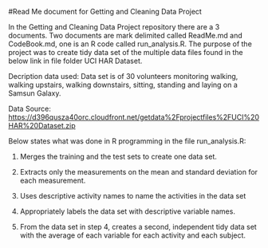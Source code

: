 #Read Me document for Getting and Cleaning Data Project

In the Getting and Cleaning Data Project repository there are a 3 documents. Two documents are mark delimited called ReadMe.md and CodeBook.md, one is an R code called run_analysis.R. 
The purpose of the project was to create tidy data set of the multiple data files found in the below link in file folder UCI HAR Dataset.

Decription data used: Data set is of 30 volunteers monitoring walking, walking upstairs, walking downstairs, sitting, standing and laying on a Samsun Galaxy.

Data Source: https://d396qusza40orc.cloudfront.net/getdata%2Fprojectfiles%2FUCI%20HAR%20Dataset.zip 


Below states what was done in R programming in the file run_analysis.R:

1. Merges the training and the test sets to create one data set.

2. Extracts only the measurements on the mean and standard deviation for each measurement. 

3. Uses descriptive activity names to name the activities in the data set

4. Appropriately labels the data set with descriptive variable names. 

5. From the data set in step 4, creates a second, independent tidy data set with the average of each variable for each activity and each subject.



